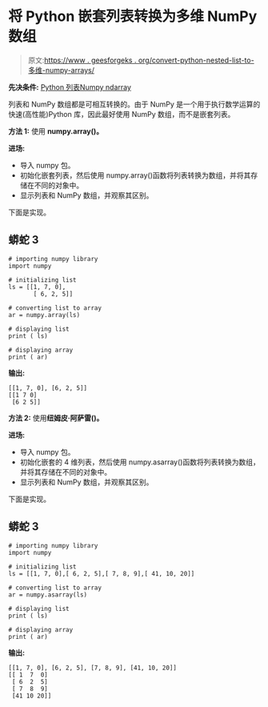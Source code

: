 # 将 Python 嵌套列表转换为多维 NumPy 数组

> 原文:[https://www . geesforgeks . org/convert-python-nested-list-to-多维-numpy-arrays/](https://www.geeksforgeeks.org/convert-python-nested-lists-to-multidimensional-numpy-arrays/)

**先决条件:** [Python 列表](https://www.geeksforgeeks.org/python-list/)[Numpy ndarray](https://www.geeksforgeeks.org/numpy-ndarray/)

列表和 NumPy 数组都是可相互转换的。由于 NumPy 是一个用于执行数学运算的快速(高性能)Python 库，因此最好使用 NumPy 数组，而不是嵌套列表。

**方法 1:** 使用 **numpy.array()。**

**进场:**

*   导入 numpy 包。
*   初始化嵌套列表，然后使用 numpy.array()函数将列表转换为数组，并将其存储在不同的对象中。
*   显示列表和 NumPy 数组，并观察其区别。

下面是实现。

## 蟒蛇 3

```
# importing numpy library
import numpy

# initializing list
ls = [[1, 7, 0],
       [ 6, 2, 5]]

# converting list to array
ar = numpy.array(ls)

# displaying list
print ( ls)

# displaying array
print ( ar)
```

**输出:**

```
[[1, 7, 0], [6, 2, 5]]
[[1 7 0]
 [6 2 5]]
```

**方法 2:** 使用**纽姆皮·阿萨雷()。**

**进场:**

*   导入 numpy 包。
*   初始化嵌套的 4 维列表，然后使用 numpy.asarray()函数将列表转换为数组，并将其存储在不同的对象中。
*   显示列表和 NumPy 数组，并观察其区别。

下面是实现。

## 蟒蛇 3

```
# importing numpy library
import numpy

# initializing list
ls = [[1, 7, 0],[ 6, 2, 5],[ 7, 8, 9],[ 41, 10, 20]]

# converting list to array
ar = numpy.asarray(ls)

# displaying list
print ( ls)

# displaying array
print ( ar)
```

**输出:**

```
[[1, 7, 0], [6, 2, 5], [7, 8, 9], [41, 10, 20]]
[[ 1  7  0]
 [ 6  2  5]
 [ 7  8  9]
 [41 10 20]]
```